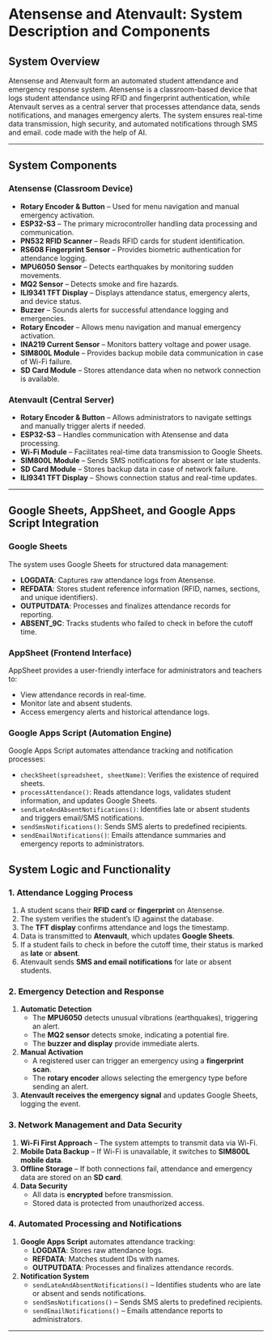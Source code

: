 # **Atensense and Atenvault: System Description and Components**

## **System Overview**

Atensense and Atenvault form an automated student attendance and emergency response system. Atensense is a classroom-based device that logs student attendance using RFID and fingerprint authentication, while Atenvault serves as a central server that processes attendance data, sends notifications, and manages emergency alerts. The system ensures real-time data transmission, high security, and automated notifications through SMS and email. code made with the help of AI.

---

## **System Components**

### **Atensense (Classroom Device)**

- **Rotary Encoder & Button** – Used for menu navigation and manual emergency activation.
- **ESP32-S3** – The primary microcontroller handling data processing and communication.
- **PN532 RFID Scanner** – Reads RFID cards for student identification.
- **RS608 Fingerprint Sensor** – Provides biometric authentication for attendance logging.
- **MPU6050 Sensor** – Detects earthquakes by monitoring sudden movements.
- **MQ2 Sensor** – Detects smoke and fire hazards.
- **ILI9341 TFT Display** – Displays attendance status, emergency alerts, and device status.
- **Buzzer** – Sounds alerts for successful attendance logging and emergencies.
- **Rotary Encoder** – Allows menu navigation and manual emergency activation.
- **INA219 Current Sensor** – Monitors battery voltage and power usage.
- **SIM800L Module** – Provides backup mobile data communication in case of Wi-Fi failure.
- **SD Card Module** – Stores attendance data when no network connection is available.

### **Atenvault (Central Server)**

- **Rotary Encoder & Button** – Allows administrators to navigate settings and manually trigger alerts if needed.
- **ESP32-S3** – Handles communication with Atensense and data processing.
- **Wi-Fi Module** – Facilitates real-time data transmission to Google Sheets.
- **SIM800L Module** – Sends SMS notifications for absent or late students.
- **SD Card Module** – Stores backup data in case of network failure.
- **ILI9341 TFT Display** – Shows connection status and real-time updates.

---

## **Google Sheets, AppSheet, and Google Apps Script Integration**

### **Google Sheets**

The system uses Google Sheets for structured data management:

- **LOGDATA**: Captures raw attendance logs from Atensense.
- **REFDATA**: Stores student reference information (RFID, names, sections, and unique identifiers).
- **OUTPUTDATA**: Processes and finalizes attendance records for reporting.
- **ABSENT\_9C**: Tracks students who failed to check in before the cutoff time.

### **AppSheet (Frontend Interface)**

AppSheet provides a user-friendly interface for administrators and teachers to:

- View attendance records in real-time.
- Monitor late and absent students.
- Access emergency alerts and historical attendance logs.

### **Google Apps Script (Automation Engine)**

Google Apps Script automates attendance tracking and notification processes:

- `checkSheet(spreadsheet, sheetName)`: Verifies the existence of required sheets.
- `processAttendance()`: Reads attendance logs, validates student information, and updates Google Sheets.
- `sendLateAndAbsentNotifications()`: Identifies late or absent students and triggers email/SMS notifications.
- `sendSmsNotifications()`: Sends SMS alerts to predefined recipients.
- `sendEmailNotifications()`: Emails attendance summaries and emergency reports to administrators.

## **System Logic and Functionality**

### **1. Attendance Logging Process**

1. A student scans their **RFID card** or **fingerprint** on Atensense.
2. The system verifies the student’s ID against the database.
3. The **TFT display** confirms attendance and logs the timestamp.
4. Data is transmitted to **Atenvault**, which updates **Google Sheets**.
5. If a student fails to check in before the cutoff time, their status is marked as **late** or **absent**.
6. Atenvault sends **SMS and email notifications** for late or absent students.

### **2. Emergency Detection and Response**

1. **Automatic Detection**
   - The **MPU6050** detects unusual vibrations (earthquakes), triggering an alert.
   - The **MQ2 sensor** detects smoke, indicating a potential fire.
   - The **buzzer and display** provide immediate alerts.
2. **Manual Activation**
   - A registered user can trigger an emergency using a **fingerprint scan**.
   - The **rotary encoder** allows selecting the emergency type before sending an alert.
3. **Atenvault receives the emergency signal** and updates Google Sheets, logging the event.

### **3. Network Management and Data Security**

1. **Wi-Fi First Approach** – The system attempts to transmit data via Wi-Fi.
2. **Mobile Data Backup** – If Wi-Fi is unavailable, it switches to **SIM800L mobile data**.
3. **Offline Storage** – If both connections fail, attendance and emergency data are stored on an **SD card**.
4. **Data Security**
   - All data is **encrypted** before transmission.
   - Stored data is protected from unauthorized access.

### **4. Automated Processing and Notifications**

1. **Google Apps Script** automates attendance tracking:
   - **LOGDATA**: Stores raw attendance logs.
   - **REFDATA**: Matches student IDs with names.
   - **OUTPUTDATA**: Processes and finalizes attendance records.
2. **Notification System**
   - `sendLateAndAbsentNotifications()` – Identifies students who are late or absent and sends notifications.
   - `sendSmsNotifications()` – Sends SMS alerts to predefined recipients.
   - `sendEmailNotifications()` – Emails attendance reports to administrators.

---


